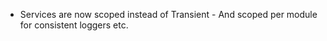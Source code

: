 *   Services are now scoped instead of Transient - And scoped per module for consistent loggers etc.
